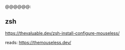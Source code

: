@@@@@@:
## zsh
https://thevaluable.dev/zsh-install-configure-mouseless/


reads:
https://themouseless.dev/